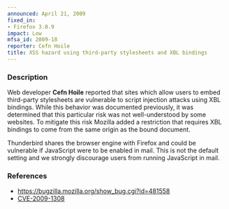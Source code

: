 ```yaml
---
announced: April 21, 2009
fixed_in:
- Firefox 3.0.9
impact: Low
mfsa_id: 2009-18
reporter: Cefn Hoile
title: XSS hazard using third-party stylesheets and XBL bindings
---
```


<h3>Description</h3>

<p>Web developer <strong>Cefn Hoile</strong> reported that sites which
allow users to embed third-party stylesheets are vulnerable to script
injection attacks using XBL bindings.  While this behavior was
documented previously, it was determined that this particular risk was
not well-understood by some websites.  To mitigate this risk Mozilla
added a restriction that requires XBL bindings to come from the same
origin as the bound document.</p>

<p class="note">Thunderbird shares the browser engine with Firefox and
could be vulnerable if JavaScript were to be enabled in mail. This is
not the default setting and we strongly discourage users from running
JavaScript in mail.</p>

<h3>References</h3>

<ul>
  <li><a href="https://bugzilla.mozilla.org/show_bug.cgi?id=481558">https://bugzilla.mozilla.org/show_bug.cgi?id=481558</a></li>
  <li><a class="ex-ref" href="http://cve.mitre.org/cgi-bin/cvename.cgi?name=CVE-2009-1308">CVE-2009-1308</a></li>
</ul>



